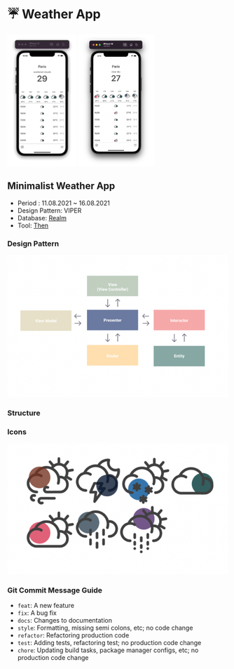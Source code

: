 # ☔️ Weather App

<p>
  <img src="./image/preview.gif", height = 300/>
  <img src="./image/preview2.png", height = 300/>
</p>

## Minimalist Weather App

* Period : 11.08.2021 ~ 16.08.2021
* Design Pattern: VIPER
* Database: [Realm](https://github.com/realm/realm-cocoa)
* Tool: [Then](https://github.com/devxoul/Then)

### Design Pattern

![design-pattern](./image/viper.png)

### Structure

### Icons

![design-pattern](./image/icons.png)

### Git Commit Message Guide

- `feat`: A new feature
- `fix`: A bug fix
- `docs`: Changes to documentation
- `style`: Formatting, missing semi colons, etc; no code change
- `refactor`: Refactoring production code
- `test`: Adding tests, refactoring test; no production code change
- `chore`: Updating build tasks, package manager configs, etc; no production code change

